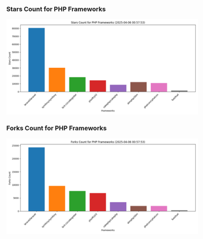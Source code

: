 ### Stars Count for PHP Frameworks

![Stars Chart](./archive/charts/20250406005753_stars_count.png)

### Forks Count for PHP Frameworks

![Forks Chart](./archive/charts/20250406005753_forks_count.png)

